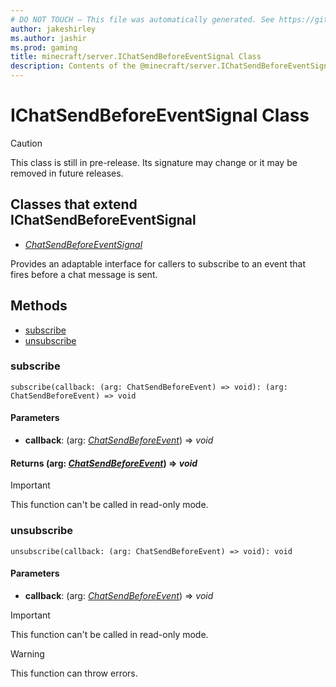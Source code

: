 ```yaml
---
# DO NOT TOUCH — This file was automatically generated. See https://github.com/mojang/minecraftapidocsgenerator to modify descriptions, examples, etc.
author: jakeshirley
ms.author: jashir
ms.prod: gaming
title: minecraft/server.IChatSendBeforeEventSignal Class
description: Contents of the @minecraft/server.IChatSendBeforeEventSignal class.
---
```

# IChatSendBeforeEventSignal Class

> [!CAUTION]
> This class is still in pre-release.  Its signature may change or it may be removed in future releases.

## Classes that extend IChatSendBeforeEventSignal
- [*ChatSendBeforeEventSignal*](ChatSendBeforeEventSignal.md)

Provides an adaptable interface for callers to subscribe to an event that fires before a chat message is sent.

## Methods
- [subscribe](#subscribe)
- [unsubscribe](#unsubscribe)

### **subscribe**
`
subscribe(callback: (arg: ChatSendBeforeEvent) => void): (arg: ChatSendBeforeEvent) => void
`

#### **Parameters**
- **callback**: (arg: [*ChatSendBeforeEvent*](ChatSendBeforeEvent.md)) => *void*

#### **Returns** (arg: [*ChatSendBeforeEvent*](ChatSendBeforeEvent.md)) => *void*

> [!IMPORTANT]
> This function can't be called in read-only mode.

### **unsubscribe**
`
unsubscribe(callback: (arg: ChatSendBeforeEvent) => void): void
`

#### **Parameters**
- **callback**: (arg: [*ChatSendBeforeEvent*](ChatSendBeforeEvent.md)) => *void*

> [!IMPORTANT]
> This function can't be called in read-only mode.

> [!WARNING]
> This function can throw errors.
